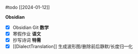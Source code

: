 #todo 
[[2024-01-12]]

**Obsidian**
- [x] Obsidian Git
**数学**
- [x] 寒假作业
**语文**
- [x] 抄写诗词
**特需**
- [x] [[DialectTranslation]] 生成波形图/删除前后静默/长度归一化
